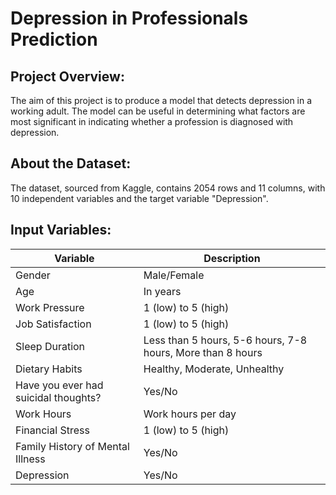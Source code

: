 # Depression in Professionals Prediction
## Project Overview:
The aim of this project is to produce a model that detects depression in a working adult. The model can be useful in determining what factors are most significant in indicating whether a profession is diagnosed with depression.
## About the Dataset:
The dataset, sourced from Kaggle, contains 2054 rows and 11 columns, with 10 independent variables and the target variable "Depression".
## Input Variables:
|Variable|Description|
|-----|-----|
|Gender|Male/Female|
|Age|In years|
|Work Pressure|1 (low) to 5 (high)|
|Job Satisfaction|1 (low) to 5 (high)|
|Sleep Duration|Less than 5 hours, 5-6 hours, 7-8 hours, More than 8 hours|
|Dietary Habits|Healthy, Moderate, Unhealthy|
|Have you ever had suicidal thoughts?|Yes/No|
|Work Hours|Work hours per day|
|Financial Stress|1 (low) to 5 (high)|
|Family History of Mental Illness|Yes/No|
|Depression|Yes/No|
